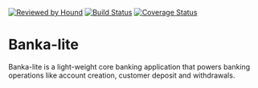 [![Reviewed by Hound](https://img.shields.io/badge/Reviewed_by-Hound-FF3988.svg)](https://houndci.com)
[![Build Status](https://travis-ci.org/BukkyOmo/Banka-lite.svg?branch=develop)](https://travis-ci.org/BukkyOmo/Banka-lite)
[![Coverage Status](https://coveralls.io/repos/github/BukkyOmo/Banka-lite/badge.svg?branch=develop)](https://coveralls.io/github/BukkyOmo/Banka-lite?branch=develop)

# Banka-lite
Banka-lite is a light-weight core banking application that powers banking operations like account creation, customer deposit and withdrawals.
